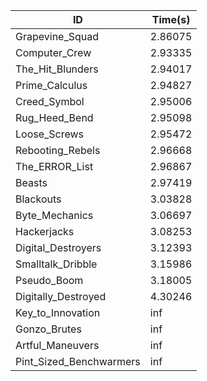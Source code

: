 |ID|Time(s)|
|-|-|
|Grapevine_Squad|2.86075|
|Computer_Crew|2.93335|
|The_Hit_Blunders|2.94017|
|Prime_Calculus|2.94827|
|Creed_Symbol|2.95006|
|Rug_Heed_Bend|2.95098|
|Loose_Screws|2.95472|
|Rebooting_Rebels|2.96668|
|The_ERROR_List|2.96867|
|Beasts|2.97419|
|Blackouts|3.03828|
|Byte_Mechanics|3.06697|
|Hackerjacks|3.08253|
|Digital_Destroyers|3.12393|
|Smalltalk_Dribble|3.15986|
|Pseudo_Boom|3.18005|
|Digitally_Destroyed|4.30246|
|Key_to_Innovation|inf|
|Gonzo_Brutes|inf|
|Artful_Maneuvers|inf|
|Pint_Sized_Benchwarmers|inf|
